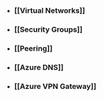 * ### [[Virtual Networks]]
* ### [[Security Groups]]
* ### [[Peering]]
* ### [[Azure DNS]]
* ### [[Azure VPN Gateway]]